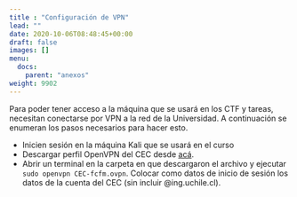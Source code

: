 ```yaml
---
title : "Configuración de VPN"
lead: ""
date: 2020-10-06T08:48:45+00:00
draft: false
images: []
menu:
  docs:
    parent: "anexos"
weight: 9902
---
```


Para poder tener acceso a la máquina que se usará en los CTF y tareas, necesitan conectarse por VPN a la red de la Universidad. A continuación se enumeran los pasos necesarios para hacer esto.

* Inicien sesión en la máquina Kali que se usará en el curso
* Descargar perfil OpenVPN del CEC desde [acá](https://www.cec.uchile.cl/download/OPENVPN/CEC-fcfm.ovpn).
* Abrir un terminal en la carpeta en que descargaron el archivo y ejecutar `sudo openvpn CEC-fcfm.ovpn`. Colocar como datos de inicio de sesión los datos de la cuenta del CEC (sin incluir @ing.uchile.cl).
